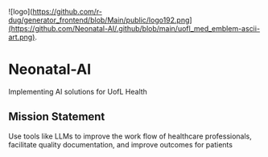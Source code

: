 ![logo](https://github.com/r-dug/generator_frontend/blob/Main/public/logo192.png](https://github.com/Neonatal-AI/.github/blob/main/uofl_med_emblem-ascii-art.png).

# Neonatal-AI
Implementing AI solutions for UofL Health
## Mission Statement
Use tools like LLMs to improve the work flow of healthcare professionals, facilitate quality documentation, and improve outcomes for patients 
